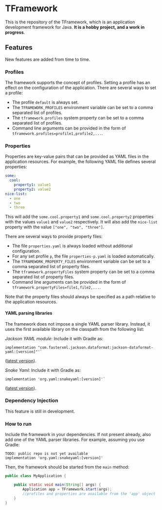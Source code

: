 # TFramework

This is the repository of the TFramework, which is an application development framework for Java.
**It is a hobby project, and a work in progress**.

## Features

New features are added from time to time.

### Profiles

The framework supports the concept of profiles. Setting a profile has an
effect on the configuration of the application. There are several ways to set a profile:

* The profile `default` is always set.
* The `TFRAMEWORK_PROFILES` environment variable can be set to a comma separated list of profiles.
* The `tframework.profiles` system property can be set to a comma separated list of profiles.
* Command line arguments can be provided in the form of `tframework.profiles=profile1,profile2,...`.

### Properties

Properties are key-value pairs that can be provided as YAML files in the application resources.
For example, the following YAML file defines several properties:

```yaml
some:
  cool:
    property1: value1
    property2: value2
nice-list:
  - one
  - two
  - three
```

This will add the `some.cool.property1` and `some.cool.property2` properties with the values `value1` and `value2` respectively.
It will also add the `nice-list` property with the value `["one", "two", "three"]`.

There are several ways to provide property files:

* The file `properties.yaml` is always loaded without additional configuration.
* For any set profile `p`, the file `properties-p.yaml` is loaded automatically.
* The `TFRAMEWORK_PROPERTY_FILES` environment variable can be set to a comma separated list of property files.
* The `tframework.propertyFiles` system property can be set to a comma separated list of property files.
* Command line arguments can be provided in the form of `tframework.propertyFiles=file1,file2,...`.

Note that the property files should always be specified as a path relative to the application resources.

#### YAML parsing libraries

The framework does not impose a single YAML parser library. Instead, it uses the first available library on
the classpath from the following list:

_Jackson YAML module_: Include it with Gradle as:

```
implementation "com.fasterxml.jackson.dataformat:jackson-dataformat-yaml:[version]"'`
```
([latest version](https://mvnrepository.com/artifact/com.fasterxml.jackson.dataformat/jackson-dataformat-yaml)).

_Snake Yaml_: Include it with Gradle as:

```
implementation 'org.yaml:snakeyaml:[version]'`
```
([latest version](https://mvnrepository.com/artifact/org.yaml/snakeyaml)).

### Dependency Injection

This feature is still in development.

### How to run

Include the framework in your dependencies. If not present already,
also add one of the YAML parser libraries. For example, assuming you use Gradle:

```
TODO: public repo is not yet available
implementation 'org.yaml:snakeyaml:[version]'
```

Then, the framework should be started from the `main` method:

```java
public class MyApplication {

    public static void main(String[] args) {
        Application app = TFramework.start(args);
        //profiles and properties are available from the 'app' object
    }
}
```
